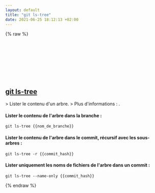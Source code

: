 ```yaml
---
layout: default
title: "git ls-tree"
date: 2021-06-25 18:12:13 +02:00
---
```

{% raw %}
<h2 id="git-ls-tree">
  <a href="/fr/common/git-ls-tree.html">git ls-tree</a> <a href="#git-ls-tree"><svg class="icon">
    <use href="/assets/images/unicode_sprite.svg#link" />
  </svg></a>
</h2>
> Lister le contenu d'un arbre.
> Plus d'informations : <https://git-scm.com/docs/git-ls-tree>.

#### Lister le contenu de l'arbre dans la branche :
```shell
git ls-tree {{nom_de_branche}}
```
#### Lister le contenu de l'arbre dans le commit, récursif avec les sous-arbres :
```shell
git ls-tree -r {{commit_hash}}
```
#### Lister uniquement les noms de fichiers de l'arbre dans un commit :
```shell
git ls-tree --name-only {{commit_hash}}
```
{% endraw %}